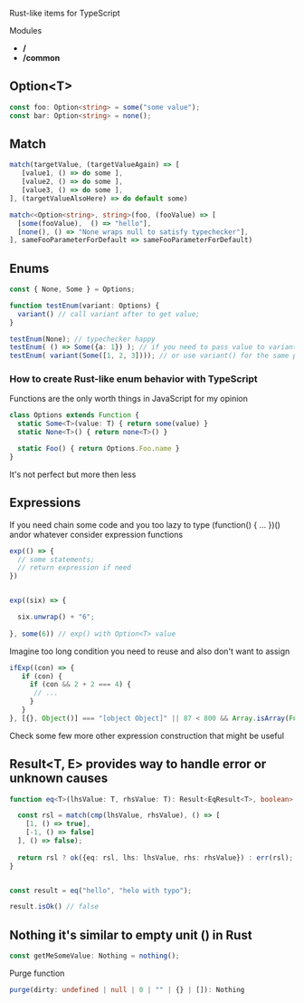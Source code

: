 Rust-like items for TypeScript

Modules
- **/**
- **/common**

## Option\<T>

```ts
const foo: Option<string> = some("some value");
const bar: Option<string> = none();
```
## Match 

```ts
match(targetValue, (targetValueAgain) => [
   [value1, () => do some ],
   [value2, () => do some ],
   [value3, () => do some ],
], (targetValueAlsoHere) => do default some)
```

```ts
match<<Option<string>, string>(foo, (fooValue) => [
  [some(fooValue),  () => "hello"],
  [none(), () => "None wraps null to satisfy typechecker"],
], sameFooParameterForDefault => sameFooParameterForDefault)

```
## Enums

```ts
const { None, Some } = Options;

function testEnum(variant: Options) {
  variant() // call variant after to get value;
}

testEnum(None); // typechecker happy
testEnum( () => Some({a: 1}) ); // if you need to pass value to variant then wrap it in another function
testEnum( variant(Some([1, 2, 3]))); // or use variant() for the same purpose
```

### How to create Rust-like enum behavior with TypeScript
Functions are the only worth things in JavaScript for my opinion

```ts
class Options extends Function {
  static Some<T>(value: T) { return some(value) }
  static None<T>() { return none<T>() }

  static Foo() { return Options.Foo.name }
}
```
It's not perfect but more then less

## Expressions

If you need chain some code and you too lazy to type (function() { ... })() andor whatever consider expression functions

```ts
exp(() => {
  // some statements;
  // return expression if need
})


exp((six) => {

  six.unwrap() + "6";
 
}, some(6)) // exp() with Option<T> value
```

Imagine too long condition you need to reuse and also don't want to assign

```ts
ifExp((con) => {
   if (con) {
     if (con && 2 + 2 === 4) {
      // ...
     }
   }
}, [{}, Object()] === "[object Object]" || 87 < 800 && Array.isArray(Function()) || !amIhungry

```
Check some few more other expression construction that might be useful


## Result<T, E> provides way to handle error or unknown causes
  
```ts
function eq<T>(lhsValue: T, rhsValue: T): Result<EqResult<T>, boolean> {

  const rsl = match(cmp(lhsValue, rhsValue), () => [
    [1, () => true],
    [-1, () => false]
  ], () => false);
  
  return rsl ? ok({eq: rsl, lhs: lhsValue, rhs: rhsValue}) : err(rsl);
}


const result = eq("hello", "helo with typo");

result.isOk() // false
```

## Nothing it's similar to empty unit () in Rust

```ts
const getMeSomeValue: Nothing = nothing();
```
Purge function
```ts 
purge(dirty: undefined | null | 0 | "" | {} | []): Nothing
```
